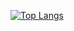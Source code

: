 [![Top Langs](https://github-readme-stats.vercel.app/api?username=paulinomary&theme=algolia&show_icons=true)](https://github.com/saifurrahman1193)
